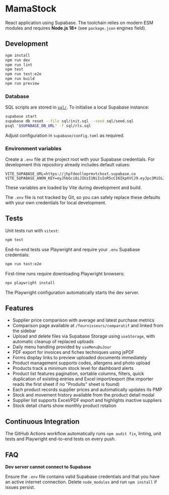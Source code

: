 # MamaStock

React application using Supabase. The toolchain relies on modern ESM modules and
requires **Node.js 18+** (see `package.json` engines field).

## Development

```bash
npm install
npm run dev
npm run lint
npm test
npm run test:e2e
npm run build
npm run preview
```

### Database

SQL scripts are stored in [`sql/`](./sql). To initialise a local Supabase instance:

```bash
supabase start
supabase db reset --file sql/init.sql --seed sql/seed.sql
psql "$SUPABASE_DB_URL" -f sql/rls.sql
```

Adjust configuration in `supabase/config.toml` as required.

### Environment variables

Create a `.env` file at the project root with your Supabase credentials. For
development this repository already includes default values:

```env
VITE_SUPABASE_URL=https://jhpfdeolleprmvtchoxt.supabase.co
VITE_SUPABASE_ANON_KEY=eyJhbGciOiJIUzI1NiIsInR5cCI6IkpXVCJ9.eyJpc3MiOiJzdXBhYmFzZSIsInJlZiI6ImpocGZkZW9sbGVwcm12dGNob3h0Iiwicm9sZSI6ImFub24iLCJpYXQiOjE3NDY3MjI4MzMsImV4cCI6MjA2MjI5ODgzM30.f_J81QTBK4cvFoFUvlY6XNmuS5DSMLUdT_ZQQ7FpOFQ
```

These variables are loaded by Vite during development and build.

The `.env` file is not tracked by Git, so you can safely replace these
defaults with your own credentials for local development.

## Tests

Unit tests run with `vitest`:

```bash
npm test
```

End-to-end tests use Playwright and require your `.env` Supabase credentials:

```bash
npm run test:e2e
```

First-time runs require downloading Playwright browsers:

```bash
npx playwright install
```

The Playwright configuration automatically starts the dev server.

## Features
- Supplier price comparison with average and latest purchase metrics
- Comparison page available at `/fournisseurs/comparatif` and linked from the sidebar
- Upload and delete files via Supabase Storage using `useStorage`, with automatic cleanup of replaced uploads
- Daily menu handling provided by `useMenuDuJour`
- PDF export for invoices and fiches techniques using jsPDF
- Forms display links to preview uploaded documents immediately
- Product management supports codes, allergens and photo upload
- Products track a minimum stock level for dashboard alerts
- Product list features pagination, sortable columns, filters, quick
  duplication of existing entries and Excel import/export (the importer reads
  the first sheet if no "Produits" sheet is found)
- Each product records supplier prices and automatically updates its PMP
- Stock and movement history available from the product detail modal
- Supplier list supports Excel/PDF export and highlights inactive suppliers
- Stock detail charts show monthly product rotation

## Continuous Integration

The GitHub Actions workflow automatically runs `npm audit fix`, linting,
unit tests and Playwright end-to-end tests on every push.


## FAQ

**Dev server cannot connect to Supabase**

Ensure the `.env` file contains valid Supabase credentials and that you have an active internet connection. Delete `node_modules` and run `npm install` if issues persist.
